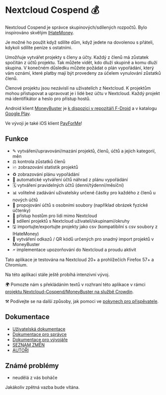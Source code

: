 # Nextcloud Cospend 💰

Nextcloud Cospend je správce skupinových/sdílených rozpočtů. Bylo inspirováno skvělým [IHateMoney](https://github.com/spiral-project/ihatemoney/).

Je možné ho použít když sdílíte dům, když jedete na dovolenou s přáteli, kdykoli sdílíte peníze s ostatními.

Umožňuje vytvářet projekty s členy a účty. Každý z členů má zůstatek spočítán z účtů projektu. Tak můžete vidět, kdo dluží skupině a komu dluží skupina. V konečném důsledku můžete požádat o plán vypořádání, který vám oznámí, které platby mají být provedeny za účelem vynulování zůstatků členů.

Členové projektu jsou nezávislí na uživatelích z Nextcloud. K projektům mohou přistupovat a upravovat je i lidé bez účtu v Nextcloud. Každý projekt má identifikátor a heslo pro přístup hostů.

Android klient [MoneyBuster](https://gitlab.com/eneiluj/moneybuster) je [k dispozici v repozitáři F-Droid](https://f-droid.org/packages/net.eneiluj.moneybuster/) a v katalogu [Google Play](https://play.google.com/store/apps/details?id=net.eneiluj.moneybuster).

Ve vývoji je také iOS klient [PayForMe](https://github.com/mayflower/PayForMe)!

## Funkce

* ✎ vytváření/upravování/mazání projektů, členů, účtů a jejich kategorií, měn
* ⚖ kontrola zůstatků členů
* 🗠 zobrazování statistik projektů
* ♻ zobrazování plánu vypořádání
* 🎇 automatické vytváření účtů náhrad z plánu vypořádání
* 🗓 vytváření pravidelných účtů (denní/týdenní/měsíční)
* 📊 volitelné zadávání uživatelsky určené částky pro každého z členů u nových účtů
* 🔗 propojování účtů s osobními soubory (například obrázek fyzické účtenky)
* 👩 přístup hostům pro lidi mimo Nextcloud
* 👫 sdílení projektů s Nextcloud uživateli/skupinami/okruhy
* 🖫 importujte/exportujte projekty jako csv (kompatibilní s csv soubory z IHateMoney)
* 🔗 vytváření odkazů / QR kódů určených pro snadný import projektů v MoneyBuster
* 🗲 implementace upozorňování do Nextcloud a proudu aktivit

Tato aplikace je testována na Nextcloud 20+ a prohlížečích Firefox 57+ a Chromium.

Na této aplikaci stále ještě probíhá intenzivní vývoj.

🌍 Pomozte nám s překládáním textů v rozhraní této aplikace v rámci [projektu Nextcloud-Cospend/MoneyBuster na službě Crowdin](https://crowdin.com/project/moneybuster).

⚒ Podívejte se na další způsoby, jak pomoci ve [pokynech pro přispěvatele](https://gitlab.com/eneiluj/cospend-nc/blob/master/CONTRIBUTING.md).

## Dokumentace

* [Uživatelská dokumentace](https://github.com/eneiluj/cospend-nc/blob/master/docs/user.md)
* [Dokumentace pro správce](https://github.com/eneiluj/cospend-nc/blob/master/docs/admin.md)
* [Dokumentace pro vývojáře](https://github.com/eneiluj/cospend-nc/blob/master/docs/dev.md)
* [SEZNAM ZMĚN](https://github.com/eneiluj/cospend-nc/blob/master/CHANGELOG.md#change-log)
* [AUTOŘI](https://github.com/eneiluj/cospend-nc/blob/master/AUTHORS.md#authors)

## Známé problémy

* neudělá z vás boháče

Jakákoliv zpětná vazba bude vítána.